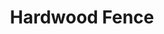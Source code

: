 ---
templateKey: blog-post
featuredpost: false
featuredimage: /assets/Hardwood_Fence.png
title: Hardwood Fence
description: Fence
testfield: 596
---